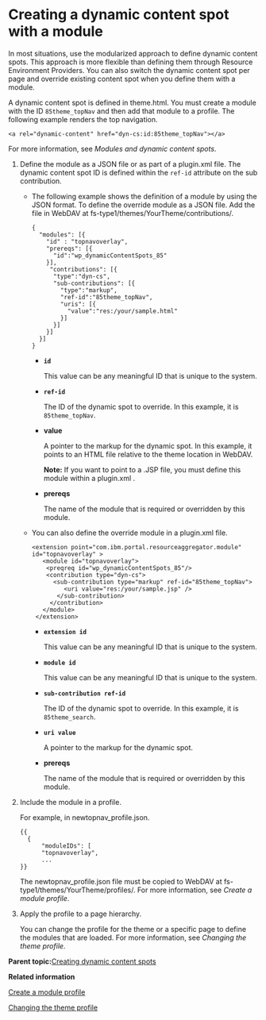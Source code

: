 # Creating a dynamic content spot with a module 

In most situations, use the modularized approach to define dynamic content spots. This approach is more flexible than defining them through Resource Environment Providers. You can also switch the dynamic content spot per page and override existing content spot when you define them with a module.

A dynamic content spot is defined in theme.html. You must create a module with the ID `85theme_topNav` and then add that module to a profile. The following example renders the top navigation.

```
<a rel="dynamic-content" href="dyn-cs:id:85theme_topNav"></a>
```

For more information, see *Modules and dynamic content spots*.

1.  Define the module as a JSON file or as part of a plugin.xml file. The dynamic content spot ID is defined within the `ref-id` attribute on the sub contribution.

    -   The following example shows the definition of a module by using the JSON format. To define the override module as a JSON file. Add the file in WebDAV at fs-type1/themes/YourTheme/contributions/.

        ```
        { 
          "modules": [{   
            "id" : "topnavoverlay",
            "prereqs": [{    
              "id":"wp_dynamicContentSpots_85"  
            }],   
             "contributions": [{     
              "type":"dyn-cs",    
              "sub-contributions": [{       
                "type":"markup",       
                "ref-id":"85theme_topNav",       
                "uris": [{         
                  "value":"res:/your/sample.html"       
                }]     
              }]   
            }]
          }] 
        }
        ```

        -   **`id`**

            This value can be any meaningful ID that is unique to the system.

        -   **`ref-id`**

            The ID of the dynamic spot to override. In this example, it is `85theme_topNav`.

        -   **value**

            A pointer to the markup for the dynamic spot. In this example, it points to an HTML file relative to the theme location in WebDAV.

            **Note:** If you want to point to a .JSP file, you must define this module within a plugin.xml .

        -   **prereqs**

            The name of the module that is required or overridden by this module.

    -   You can also define the override module in a plugin.xml file.

        ```
        <extension point="com.ibm.portal.resourceaggregator.module" id="topnavoverlay" >
           <module id="topnavoverlay">
            <preqreq id="wp_dynamicContentSpots_85"/>
            <contribution type="dyn-cs">
              <sub-contribution type="markup" ref-id="85theme_topNav">
                 <uri value="res:/your/sample.jsp" />
               </sub-contribution>
             </contribution>
           </module>
         </extension>
        ```

        -   **`extension id`**

            This value can be any meaningful ID that is unique to the system.

        -   **`module id`**

            This value can be any meaningful ID that is unique to the system.

        -   **`sub-contribution ref-id`**

            The ID of the dynamic spot to override. In this example, it is `85theme_search`.

        -   **`uri value`**

            A pointer to the markup for the dynamic spot.

        -   **prereqs**

            The name of the module that is required or overridden by this module.

2.  Include the module in a profile.

    For example, in newtopnav\_profile.json.

    ```
    {{
      {
    	  "moduleIDs": [
    	  "topnavoverlay",
    	  ...
    }}
    
    ```

    The newtopnav\_profile.json file must be copied to WebDAV at fs-type1/themes/YourTheme/profiles/. For more information, see *Create a module profile*.

3.  Apply the profile to a page hierarchy.

    You can change the profile for the theme or a specific page to define the modules that are loaded. For more information, see *Changing the theme profile*.


**Parent topic:**[Creating dynamic content spots ](../dev-theme/themeopt_cust_creat_dyn_con_spot_parent.md)

**Related information**  


[Create a module profile](../dev-theme/themeopt_update_modprof.md)

[Changing the theme profile](../dev-theme/themeopt_cust_changepro.md)

